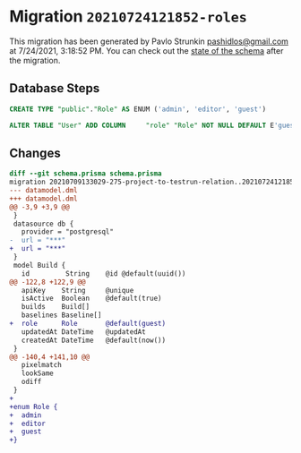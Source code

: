 # Migration `20210724121852-roles`

This migration has been generated by Pavlo Strunkin <pashidlos@gmail.com> at 7/24/2021, 3:18:52 PM.
You can check out the [state of the schema](./schema.prisma) after the migration.

## Database Steps

```sql
CREATE TYPE "public"."Role" AS ENUM ('admin', 'editor', 'guest')

ALTER TABLE "User" ADD COLUMN     "role" "Role" NOT NULL DEFAULT E'guest'
```

## Changes

```diff
diff --git schema.prisma schema.prisma
migration 20210709133029-275-project-to-testrun-relation..20210724121852-roles
--- datamodel.dml
+++ datamodel.dml
@@ -3,9 +3,9 @@
 }
 datasource db {
   provider = "postgresql"
-  url = "***"
+  url = "***"
 }
 model Build {
   id         String    @id @default(uuid())
@@ -122,8 +122,9 @@
   apiKey    String     @unique
   isActive  Boolean    @default(true)
   builds    Build[]
   baselines Baseline[]
+  role      Role       @default(guest)
   updatedAt DateTime   @updatedAt
   createdAt DateTime   @default(now())
 }
@@ -140,4 +141,10 @@
   pixelmatch
   lookSame
   odiff
 }
+
+enum Role {
+  admin
+  editor
+  guest
+}
```


